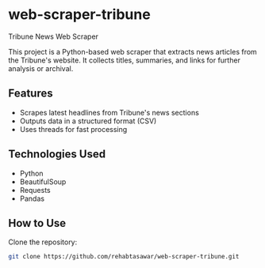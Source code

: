 # web-scraper-tribune
Tribune News Web Scraper

This project is a Python-based web scraper that extracts news articles from the Tribune's website. It collects titles, summaries, and links for further analysis or archival.

## Features

- Scrapes latest headlines from Tribune's news sections
- Outputs data in a structured format (CSV)
- Uses threads for fast processing

## Technologies Used

- Python
- BeautifulSoup
- Requests
- Pandas

## How to Use

Clone the repository:
   ```bash
   git clone https://github.com/rehabtasawar/web-scraper-tribune.git
